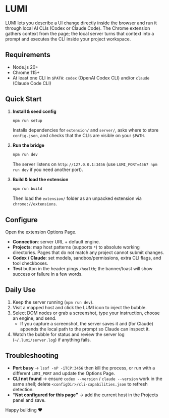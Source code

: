 # LUMI

LUMI lets you describe a UI change directly inside the browser and run it through local AI CLIs (Codex or Claude Code). The Chrome extension gathers context from the page; the local server turns that context into a prompt and executes the CLI inside your project workspace.

## Requirements
- Node.js 20+
- Chrome 115+
- At least one CLI in `$PATH`: `codex` (OpenAI Codex CLI) and/or `claude` (Claude Code CLI)

## Quick Start
1. **Install & seed config**
   ```bash
   npm run setup
   ```
   Installs dependencies for `extension/` and `server/`, asks where to store `config.json`, and checks that the CLIs are visible on your `$PATH`.

2. **Run the bridge**
   ```bash
   npm run dev
   ```
   The server listens on `http://127.0.0.1:3456` (use `LUMI_PORT=4567 npm run dev` if you need another port).

3. **Build & load the extension**
   ```bash
   npm run build
   ```
   Then load the `extension/` folder as an unpacked extension via `chrome://extensions`.

## Configure
Open the extension Options Page. 

- **Connection**: server URL + default engine.
- **Projects**: map host patterns (supports `*`) to absolute working directories. Pages that do not match any project cannot submit changes.
- **Codex / Claude**: set models, sandbox/permissions, extra CLI flags, and tool checkboxes.
- **Test** button in the header pings `/health`; the banner/toast will show success or failure in a few words.

## Daily Use
1. Keep the server running (`npm run dev`).
2. Visit a mapped host and click the LUMI icon to inject the bubble.
3. Select DOM nodes or grab a screenshot, type your instruction, choose an engine, and send.
   - If you capture a screenshot, the server saves it and (for Claude) appends the local path to the prompt so Claude can inspect it.
4. Watch the bubble for status and review the server log (`~/.lumi/server.log`) if anything fails.

## Troubleshooting
- **Port busy** → `lsof -nP -iTCP:3456` then kill the process, or run with a different `LUMI_PORT` and update the Options Page.
- **CLI not found** → ensure `codex --version` / `claude --version` work in the same shell; delete `<configDir>/cli-capabilities.json` to refresh detection.
- **“Not configured for this page”** → add the current host in the Projects panel and save.

Happy building ❤️
